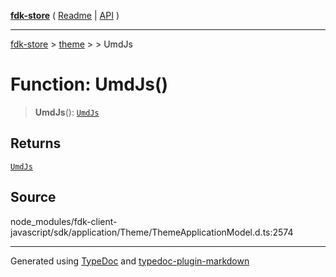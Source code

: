 [**fdk-store**](../../../README.md) ( [Readme](../../../README.md) \| [API](../../../API.md) )

---

[fdk-store](../../../API.md) > [theme](../../README.md) > [<internal>](../README.md) > UmdJs

# Function: UmdJs()

> **UmdJs**(): [`UmdJs`](../type-aliases/type-alias.UmdJs.md)

## Returns

[`UmdJs`](../type-aliases/type-alias.UmdJs.md)

## Source

node_modules/fdk-client-javascript/sdk/application/Theme/ThemeApplicationModel.d.ts:2574

---

Generated using [TypeDoc](https://typedoc.org/) and [typedoc-plugin-markdown](https://www.npmjs.com/package/typedoc-plugin-markdown)
